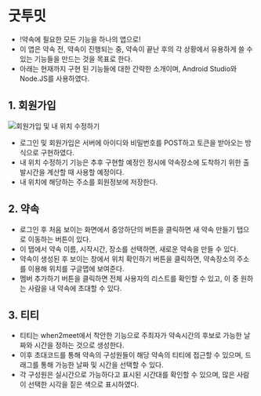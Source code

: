 # 굿투밋

- !약속에 필요한 모든 기능을 하나의 앱으로!
- 이 앱은 약속 전, 약속이 진행되는 중, 약속이 끝난 후의 각 상황에서 유용하게 쓸 수 있는 기능들을 만드는 것을 목표로 한다.
- 아래는 현재까지 구현 된 기능들에 대한 간략한 소개이며, Android Studio와 Node.JS를 사용하였다.

## 1. 회원가입

![회원가입 및 내 위치 수정하기](https://user-images.githubusercontent.com/93712189/151428395-d18b3b24-8b5f-41f0-b53f-7ce31fe1d89d.gif)

- 로그인 및 회원가입은 서버에 아이디와 비밀번호를 POST하고 토큰을 받아오는 방식으로 구현하였다.
- 내 위치 수정하기 기능은 추후 구현할 예정인 정시에 약속장소에 도착하기 위한 출발시간을 계산할 때 사용할 예정이다.
- 내 위치에 해당하는 주소를 회원정보에 저장한다.

## 2. 약속

- 로그인 후 처음 보이는 화면에서 중앙하단의 버튼을 클릭하면 새 약속 만들기 탭으로 이동하는 버튼이 있다.
- 이 탭에서 약속 이름, 시작시간, 장소를 선택하면, 새로운 약속을 만들 수 있다.
- 약속이 생성된 후 보이는 창에서 위치 확인하기 버튼을 클릭하면, 약속장소의 주소를 이용해 위치를 구글맵에 보여준다.
- 멤버 추가하기 버튼을 클릭하면 전체 사용자의 리스트를 확인할 수 있고, 이 중 원하는 사람을 내 약속에 초대할 수 있다.

## 3. 티티

- 티티는 when2meet에서 착안한 기능으로 주최자가 약속시간의 후보로 가능한 날짜와 시간을 정하는 것으로 생성한다.
- 이후 초대코드를 통해 약속의 구성원들이 해당 약속의 티티에 접근할 수 있으며, 드래그를 통해 가능한 날짜 및 시간을 선택할 수 있다.
- 각 구성원은 실시간으로 가능하다고 표시된 시간대를 확인할 수 있으며, 많은 사람이 선택한 시각을 짙은 색으로 표시하였다.
